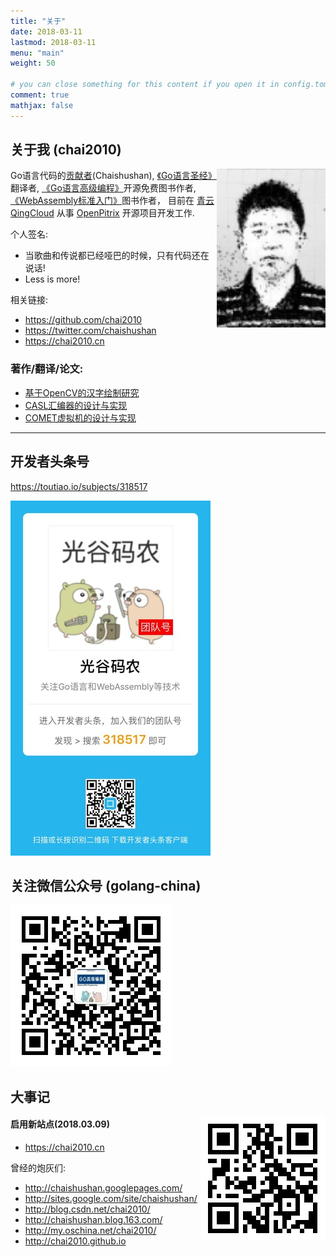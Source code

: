 ```yaml
---
title: "关于"
date: 2018-03-11
lastmod: 2018-03-11
menu: "main"
weight: 50

# you can close something for this content if you open it in config.toml.
comment: true
mathjax: false
---
```


## 关于我 (chai2010)

<img style="float: right;" src="/images/chai2010.jpg">

Go语言代码的[贡献者](https://golang.org/CONTRIBUTORS)(Chaishushan), [《Go语言圣经》](https://github.com/golang-china/gopl-zh)翻译者, [《Go语言高级编程》](https://github.com/chai2010/advanced-go-programming-book)开源免费图书作者, [《WebAssembly标准入门》](https://github.com/chai2010/awesome-wasm-zh/blob/master/webassembly-primer.md)图书作者， 目前在 [青云QingCloud](https://qingcloud.com/) 从事 [OpenPitrix](https://github.com/openpitrix) 开源项目开发工作.

个人签名:

- 当歌曲和传说都已经哑巴的时候，只有代码还在说话!
- Less is more!

相关链接:

- https://github.com/chai2010
- https://twitter.com/chaishushan
- https://chai2010.cn


### 著作/翻译/论文:


- [基于OpenCV的汉字绘制研究](/static/docs/opencv-hanzi.pdf)
- [CASL汇编器的设计与实现](/static/docs/casl-assembler.pdf)
- [COMET虚拟机的设计与实现](/static/docs/comet-vm.pdf)

----

## 开发者头条号

https://toutiao.io/subjects/318517

![](https://raw.githubusercontent.com/chai2010/advanced-go-programming-book/master/toutiao-318517-small.jpg)

## 关注微信公众号 (golang-china)

![](https://raw.githubusercontent.com/chai2010/advanced-go-programming-book/master/weixin-golang-china.jpg)

## 大事记

<img style="float: right;" src="/images/chai2010.cn.png">

#### 启用新站点(2018.03.09)

- https://chai2010.cn

曾经的炮灰们:

- http://chaishushan.googlepages.com/
- http://sites.google.com/site/chaishushan/
- http://blog.csdn.net/chai2010/
- http://chaishushan.blog.163.com/
- http://my.oschina.net/chai2010/
- http://chai2010.github.io


